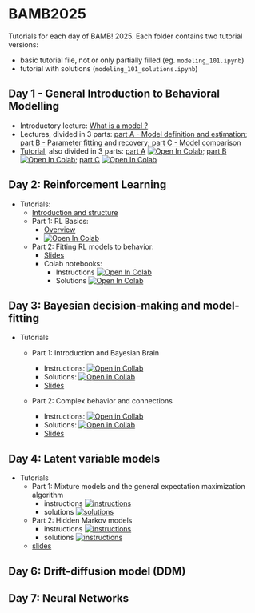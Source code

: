 # BAMB2025

Tutorials for each day of BAMB! 2025. Each folder contains two tutorial versions:
- basic tutorial file, not or only partially filled (eg. `modeling_101.ipynb`)
- tutorial with solutions (`modeling_101_solutions.ipynb`)

## Day 1 - General Introduction to Behavioral Modelling
- Introductory lecture: [What is a model ?](slides_lectures/BAMB_whatisamodel_2025.pdf)
- Lectures, divided in 3 parts: [part A - Model definition and estimation](slides_lectures/BAMB!%202025%20Lecture%201A%20-%20Model%20definition%20and%20estimation.pdf); [part B - Parameter fitting and recovery](slides_lectures/BAMB!%202025%20Lecture%201B%20-%20Parameter%20fitting%20and%20recovery.pdf); [part C - Model comparison](slides_lectures/BAMB2025_1C_Rouault_modelComparison.pdf)
- [Tutorial](Day_1_modeling_101), also divided in 3 parts: [part A](Day_1_modeling_101/tutorial_1A.ipynb) [![Open In Colab](https://colab.research.google.com/assets/colab-badge.svg)](https://colab.research.google.com/github/bambschool/BAMB2025/blob/main/Day_1_modeling_101/tutorial_1A.ipynb); [part B](Day_1_modeling_101/tutorial_1B.ipynb) [![Open In Colab](https://colab.research.google.com/assets/colab-badge.svg)](https://colab.research.google.com/github/bambschool/BAMB2025/blob/main/Day_1_modeling_101/tutorial_1B.ipynb); [part C](Day_1_modeling_101/tutorial_1C.ipynb) [![Open In Colab](https://colab.research.google.com/assets/colab-badge.svg)](https://colab.research.google.com/github/bambschool/BAMB2025/blob/main/Day_1_modeling_101/tutorial_1C.ipynb)

## Day 2: Reinforcement Learning

- Tutorials:
  - [Introduction and structure](./Day_2_reinforcement_learning/README.md)
  - Part 1: RL Basics:
    - [Overview](./Day_2_reinforcement_learning/part1_rl_basics/README.md)
    - [![Open In Colab](https://colab.research.google.com/assets/colab-badge.svg)](https://colab.research.google.com/github/bambschool/BAMB2025/blob/main/Day_2_reinforcement_learning/part1_rl_basics/tutorial_2a.ipynb)
  - Part 2: Fitting RL models to behavior:
    - [Slides](./slides_lectures/BAMB2025_2B_fitting_RL_models.pdf)
    - Colab notebooks:
      - Instructions [![Open In Colab](https://colab.research.google.com/assets/colab-badge.svg)](https://colab.research.google.com/github/bambschool/BAMB2025/blob/main/Day_2_reinforcement_learning/part2_fitting_rl_models/tutorial_2B_RL_instructions.ipynb)
      - Solutions [![Open In Colab](https://colab.research.google.com/assets/colab-badge.svg)](https://colab.research.google.com/github/bambschool/BAMB2025/blob/main/Day_2_reinforcement_learning/part2_fitting_rl_models/tutorial_2B_RL_solutions.ipynb)


## Day 3: Bayesian decision-making and model-fitting

- Tutorials
  - Part 1: Introduction and Bayesian Brain
    - Instructions: [![Open in Collab](https://colab.research.google.com/assets/colab-badge.svg)](https://colab.research.google.com/github/bambschool/BAMB2025/blob/main/Day_3_Bayes/Bayes_Tutorial_Part1_Instructions.ipynb)
    - Solutions: [![Open in Collab](https://colab.research.google.com/assets/colab-badge.svg)](https://colab.research.google.com/github/bambschool/BAMB2025/blob/main/Day_3_Bayes/Bayes_Tutorial_Part1_Solutions.ipynb)
    - [Slides](./Day_3_Bayes/BAMB_bayes_tutorial_part1.pdf)

  - Part 2: Complex behavior and connections
    - Instructions: [![Open in Collab](https://colab.research.google.com/assets/colab-badge.svg)](https://colab.research.google.com/github/bambschool/BAMB2025/blob/main/Day_3_Bayes/Bayes_Tutorial_Part2_Instructions.ipynb)
    - Solutions: [![Open in Collab](https://colab.research.google.com/assets/colab-badge.svg)](https://colab.research.google.com/github/bambschool/BAMB2025/blob/main/Day_3_Bayes/Bayes_Tutorial_Part2_Solutions.ipynb)
    - [Slides](./Day_3_Bayes/BAMB_bayes_tutorial_part2.pdf)


## Day 4: Latent variable models

- Tutorials
  - Part 1: Mixture models and the general expectation maximization algorithm
    - instructions [![instructions](https://colab.research.google.com/assets/colab-badge.svg)](https://colab.research.google.com/github/bambschool/BAMB2025/blob/main/Day_4_latent_variable_models/mixture-models-EM.ipynb)
    - solutions [![solutions](https://colab.research.google.com/assets/colab-badge.svg)](https://colab.research.google.com/github/bambschool/BAMB2025/blob/main/Day_4_latent_variable_models/mixture-models-EM_solutions.ipynb)
  - Part 2: Hidden Markov models
    - instructions [![instructions](https://colab.research.google.com/assets/colab-badge.svg)](https://colab.research.google.com/github/bambschool/BAMB2025/blob/main/Day_4_latent_variable_models/hidden-markov-models.ipynb)
    - solutions [![instructions](https://colab.research.google.com/assets/colab-badge.svg)](https://colab.research.google.com/github/bambschool/BAMB2025/blob/main/Day_4_latent_variable_models/hidden-markov-models_solutions.ipynb)
  - [slides](https://github.com/bambschool/BAMB2025/blob/main/Day_4_latent_variable_models/BAMB!%20latent%20variable%20models.pdf)

## Day 6: Drift-diffusion model (DDM)

## Day 7: Neural Networks
